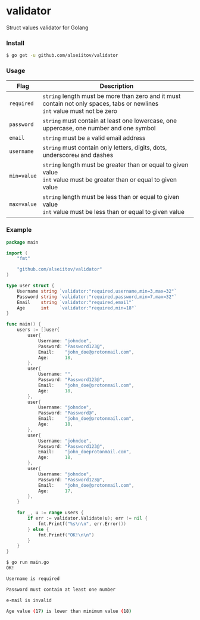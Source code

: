# validator
Struct values validator for Golang

### Install
```sh
$ go get -u github.com/alseiitov/validator
```

### Usage
| Flag        | Description                                                                                                                  |
| ----------- | ---------------------------------------------------------------------------------------------------------------------------- |
| `required`  | `string` length must be more than zero and it must contain not only spaces, tabs or newlines<br>`int` value must not be zero |
| `password`  | `string` must contain at least one lowercase, one uppercase, one number and one symbol                                       |
| `email`     | `string` must be a valid email address                                                                                       |
| `username`  | `string` must contain only letters, digits, dots, underscoreы and dashes                                                     |
| `min=value` | `string` length must be greater than or equal to given value<br>`int` value must be greater than or equal to given value               |
| `max=value` | `string` length must be less than or equal to given value<br>`int` value must be less than or equal to given value                     |


### Example
```go
package main

import (
	"fmt"

	"github.com/alseiitov/validator"
)

type user struct {
	Username string `validator:"required,username,min=3,max=32"`
	Password string `validator:"required,password,min=7,max=32"`
	Email    string `validator:"required,email"`
	Age      int    `validator:"required,min=18"`
}

func main() {
	users := []user{
		user{
			Username: "johndoe",
			Password: "Password123@",
			Email:    "john_doe@protonmail.com",
			Age:      18,
		},
		user{
			Username: "",
			Password: "Password123@",
			Email:    "john_doe@protonmail.com",
			Age:      18,
		},
		user{
			Username: "johndoe",
			Password: "Password@",
			Email:    "john_doe@protonmail.com",
			Age:      18,
		},
		user{
			Username: "johndoe",
			Password: "Password123@",
			Email:    "john_doeprotonmail.com",
			Age:      18,
		},
		user{
			Username: "johndoe",
			Password: "Password123@",
			Email:    "john_doe@protonmail.com",
			Age:      17,
		},
	}

	for _, u := range users {
		if err := validator.Validate(u); err != nil {
			fmt.Printf("%s\n\n", err.Error())
		} else {
			fmt.Printf("OK!\n\n")
		}
	}
}
```

```sh
$ go run main.go
OK!

Username is required

Password must contain at least one number

e-mail is invalid

Age value (17) is lower than minimum value (18)

```